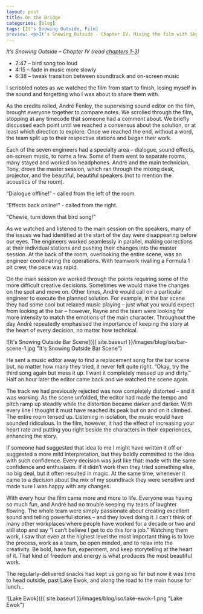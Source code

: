 ```yaml
---
layout: post
title: On the Bridge
categories: [blog]
tags: [It's Snowing Outside, Film]
preview: <p>It's Snowing Outside - Chapter IV. Mixing the film with Skywalker Sound.</p>
---
```


_It’s Snowing Outside – Chapter IV (read [chapters 1-3](/blog))_

* 2:47 – bird song too loud
* 4:15 – fade in music more slowly
* 6:38 – tweak transition between soundtrack and on-screen music

I scribbled notes as we watched the film from start to finish, losing myself in the sound and forgetting who I was about to share them with.

As the credits rolled, André Fenley, the supervising sound editor on the film, brought everyone together to compare notes. We scrolled through the film, stopping at any timecode that someone had a comment about. We briefly discussed each point until we reached a consensus about the solution, or at least which direction to explore. Once we reached the end, without a word, the team split up to their respective stations and began their work.

Each of the seven engineers had a specialty area – dialogue, sound effects, on-screen music, to name a few. Some of them went to separate rooms, many stayed and worked on headphones. André and the main technician, Tony, drove the master session, which ran through the mixing desk, projector, and the beautiful, beautiful speakers (not to mention the acoustics of the room).

“Dialogue offline!” - called from the left of the room.

“Effects back online!” - called from the right.

“Chewie, turn down that bird song!”

As we watched and listened to the main session on the speakers, many of the issues we had identified at the start of the day were disappearing before our eyes. The engineers worked seamlessly in parallel, making corrections at their individual stations and pushing their changes into the master session. At the back of the room, overlooking the entire scene, was an engineer coordinating the operations. With teamwork rivalling a Formula 1 pit crew, the pace was rapid.

On the main session we worked through the points requiring some of the more difficult creative decisions. Sometimes we would make the changes on the spot and move on. Other times, André would call on a particular engineer to execute the planned solution. For example, in the bar scene they had some cool but relaxed music playing – just what you would expect from looking at the bar – however, Rayne and the team were looking for more intensity to match the emotions of the main character. Throughout the day André repeatedly emphasised the importance of keeping the story at the heart of every decision, no matter how technical.

![It's Snowing Outside Bar Scene]({{ site.baseurl }}/images/blog/iso/bar-scene-1.jpg "It's Snowing Outside Bar Scene")

He sent a music editor away to find a replacement song for the bar scene but, no matter how many they tried, it never felt quite right. “Okay, try the third song again but mess it up. I want it completely messed up and dirty.” Half an hour later the editor came back and we watched the scene again.

The track we had previously rejected was now completely distorted – and it was working. As the scene unfolded, the editor had made the tempo and pitch ramp up steadily while the distortion became darker and darker. With every line I thought it must have reached its peak but on and on it climbed. The entire room tensed up. Listening in isolation, the music would have sounded ridiculous. In the film, however, it had the effect of increasing your heart rate and putting you right beside the characters in their experiences, enhancing the story.

If someone had suggested that idea to me I might have written it off or suggested a more mild interpretation, but they boldly committed to the idea with such confidence. Every decision was just like that: made with the same confidence and enthusiasm. If it didn’t work then they tried something else, no big deal, but it often resulted in magic. At the same time, whenever it came to a decision about the mix of my soundtrack they were sensitive and made sure I was happy with any changes.

With every hour the film came more and more to life. Everyone was having so much fun, and André had no trouble keeping my tears of laughter flowing. The whole team were simply passionate about creating excellent sound and telling powerful stories – and they loved doing it. I can’t think of many other workplaces where people have worked for a decade or two and still stop and say “I can’t believe I get to do this for a job.” Watching them work, I saw that even at the highest level the most important thing is to love the process, work as a team, be open minded, and to relax into the creativity. Be bold, have fun, experiment, and keep storytelling at the heart of it. That kind of freedom and energy is what produces the most beautiful work.

The regularly-delivered snacks had kept us going so far but now it was time to head outside, past Lake Ewok, and along the road to the main house for lunch...

![Lake Ewok]({{ site.baseurl }}/images/blog/iso/lake-ewok-1.png "Lake Ewok")
